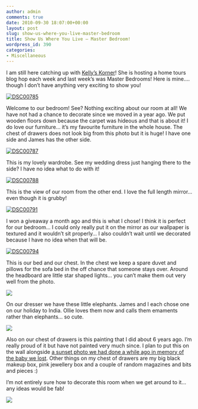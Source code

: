 ```yaml
---
author: admin
comments: true
date: 2010-09-30 18:07:00+00:00
layout: post
slug: show-us-where-you-live-master-bedroom
title: Show Us Where You Live – Master Bedroom!
wordpress_id: 390
categories:
- Miscellaneous
---
```


 

I am still here catching up with [Kelly’s Korner](http://www.kellyskornerblog.com/)! She is hosting a home tours blog hop each week and last week’s was Master Bedrooms! Here is mine…. though I don’t have anything very exciting to show you!

 

[![DSC00785](http://lh5.ggpht.com/_C-ub7-hXVgE/TKTRx2VtgBI/AAAAAAAAIyE/9PA8iO26Gv0/DSC00785_thumb.jpg?imgmax=800)](http://lh4.ggpht.com/_C-ub7-hXVgE/TKTRxMF7TzI/AAAAAAAAIyA/pHmQww3N_60/s1600-h/DSC00785%5B2%5D.jpg)

 

Welcome to our bedroom! See? Nothing exciting about our room at all! We have not had a chance to decorate since we moved in a year ago. We put wooden floors down because the carpet was hideous and that is about it! I do love our furniture… it’s my favourite furniture in the whole house. The chest of drawers does not look big from this photo but it is huge! I have one side and James has the other side.

 

[![DSC00787](http://lh3.ggpht.com/_C-ub7-hXVgE/TKTRy2zrnTI/AAAAAAAAIyM/I86YQ28HQG4/DSC00787_thumb.jpg?imgmax=800)](http://lh5.ggpht.com/_C-ub7-hXVgE/TKTRyUQDhEI/AAAAAAAAIyI/yVvrynWU4OA/s1600-h/DSC00787%5B2%5D.jpg)

 

This is my lovely wardrobe. See my wedding dress just hanging there to the side? I have no idea what to do with it!

 

[![DSC00788](http://lh3.ggpht.com/_C-ub7-hXVgE/TKTRz13jI2I/AAAAAAAAIyU/nZi6EQif6T0/DSC00788_thumb.jpg?imgmax=800)](http://lh5.ggpht.com/_C-ub7-hXVgE/TKTRzcd_kmI/AAAAAAAAIyQ/Hn06XHi-158/s1600-h/DSC00788%5B2%5D.jpg)

 

This is the view of our room from the other end. I love the full length mirror… even though it is grubby!

 

[![DSC00791](http://lh4.ggpht.com/_C-ub7-hXVgE/TKTR00PAIQI/AAAAAAAAIyc/jjNEsy0RMIY/DSC00791_thumb.jpg?imgmax=800)](http://lh3.ggpht.com/_C-ub7-hXVgE/TKTR0UV9blI/AAAAAAAAIyY/k9GphuN4p0A/s1600-h/DSC00791%5B2%5D.jpg)

 

I won a giveaway a month ago and this is what I chose! I think it is perfect for our bedroom… I could only really put it on the mirror as our wallpaper is textured and it wouldn’t sit properly… I also couldn’t wait until we decorated because I have no idea when that will be.

 

[![DSC00794](http://lh5.ggpht.com/_C-ub7-hXVgE/TKTR2UnHu0I/AAAAAAAAIyk/es4dpoaDofA/DSC00794_thumb.jpg?imgmax=800)](http://lh5.ggpht.com/_C-ub7-hXVgE/TKTR1qi6feI/AAAAAAAAIyg/yHsG2kuhbL8/s1600-h/DSC00794%5B2%5D.jpg)

 

This is our bed and our chest. In the chest we keep a spare duvet and pillows for the sofa bed in the off chance that someone stays over. Around the headboard are little star shaped lights… you can’t make them out very well from the photo.

 

[![](http://lh5.ggpht.com/_C-ub7-hXVgE/TKTR3pNC5UI/AAAAAAAAIys/66gT02yssWw/DSC00796_thumb.jpg?imgmax=800)](http://lh4.ggpht.com/_C-ub7-hXVgE/TKTR3ClXA9I/AAAAAAAAIyo/8QHzw0HMExc/s1600-h/DSC00796%5B2%5D.jpg)

 

On our dresser we have these little elephants. James and I each chose one on our holiday to India. Ollie loves them now and calls them emaments rather than elephants… so cute.

 

[![](http://lh3.ggpht.com/_C-ub7-hXVgE/TKTR5YY98UI/AAAAAAAAIy0/qlFgBMFnTMI/DSC00797_thumb.jpg?imgmax=800)](http://lh3.ggpht.com/_C-ub7-hXVgE/TKTR4Vgl1qI/AAAAAAAAIyw/oCykj6mVdqM/s1600-h/DSC00797%5B2%5D.jpg)

 

Also on our chest of drawers is this painting that I did about 6 years ago. I’m really proud of it but have not painted very much since. I plan to put this on the wall alongside [a sunset photo we had done a while ago in memory of the baby we lost](http://www.toddlerawesome.com/2010/03/i-wanted-to-show-you-really-special.html). Other things on my chest of drawers are my big black makeup box, pink jewellery box and a couple of random magazines and bits and pieces :)

 

I’m not entirely sure how to decorate this room when we get around to it… any ideas would be fab!

 

![](https://blogger.googleusercontent.com/tracker/251139911615938991-9202269073523501994?l=www.outmumbered.com)

